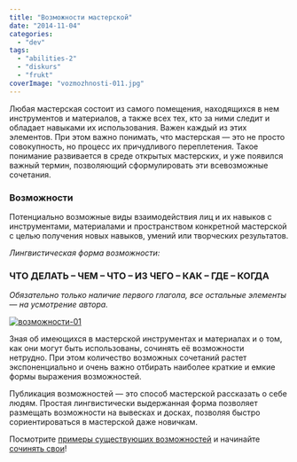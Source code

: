 ```yaml
---
title: "Возможности мастерской"
date: "2014-11-04"
categories: 
  - "dev"
tags: 
  - "abilities-2"
  - "diskurs"
  - "frukt"
coverImage: "vozmozhnosti-011.jpg"
---
```


Любая мастерская состоит из самого помещения, находящихся в нем инструментов и материалов, а также всех тех, кто за ними следит и обладает навыками их использования. Важен каждый из этих элементов. При этом важно понимать, что мастерская — это не просто совокупность, но процесс их причудливого переплетения. Такое понимание развивается в среде открытых мастерских, и уже появился важный термин, позволяющий сформулировать эти всевозможные сочетания.

### Возможности

Потенциально возможные виды взаимодействия лиц и их навыков с инструментами, материалами и пространством конкретной мастерской с целью получения новых навыков, умений или творческих результатов.

_Лингвистическая форма возможности:_

### **ЧТО ДЕЛАТЬ – ЧЕМ – ЧТО** **– ИЗ ЧЕГО** **– КАК – ГДЕ – КОГДА**

_Обязательно только наличие первого глагола, все остальные элементы — на усмотрение автора._

[![возможности-01](images/vozmozhnosti-011-1024x569.jpg)](https://ooley.ru/wp-content/uploads/2014/11/vozmozhnosti-011.jpg)

Зная об имеющихся в мастерской инструментах и материалах и о том, как они могут быть использованы, сочинять её возможности нетрудно. При этом количество возможных сочетаний растет экспоненциально и очень важно отбирать наиболее краткие и емкие формы выражения возможностей.

Публикация возможностей — это способ мастерской рассказать о себе людям. Простая лингвистически выдержанная форма позволяет размещать возможности на вывесках и досках, позволяя быстро сориентироваться в мастерской даже новичкам.

Посмотрите [примеры существующих возможностей](http://ooley.ru/flow/abilities/) и начинайте [сочинять свои](http://ooley.ru/pishite/)!
